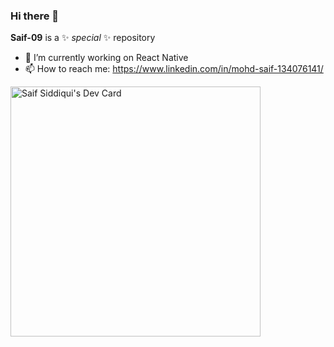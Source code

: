 ### Hi there 👋


**Saif-09** is a ✨ _special_ ✨ repository 

- 🔭 I’m currently working on React Native
- 📫 How to reach me: https://www.linkedin.com/in/mohd-saif-134076141/


<a href="https://app.daily.dev/saifsiddiqui"><img src="https://api.daily.dev/devcards/175b333740fe4e029ac4b3aae127e2db.png?r=j0g" width="400" alt="Saif Siddiqui's Dev Card"/></a>
